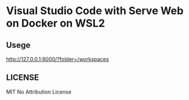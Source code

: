 # Visual Studio Code with Serve Web on Docker on WSL2

## Usege
http://127.0.0.1:8000/?folder=/workspaces

## LICENSE
MIT No Attribution License
